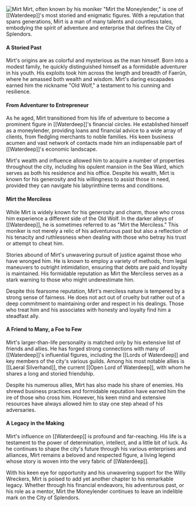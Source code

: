 ![Mirt](https://www.dndbeyond.com/avatars/thumbnails/4461/38/1000/1000/636708518741142110.png)
Mirt, often known by his moniker "Mirt the Moneylender," is one of [[Waterdeep]]'s most storied and enigmatic figures. With a reputation that spans generations, Mirt is a man of many talents and countless tales, embodying the spirit of adventure and enterprise that defines the City of Splendors.

#### A Storied Past

Mirt's origins are as colorful and mysterious as the man himself. Born into a modest family, he quickly distinguished himself as a formidable adventurer in his youth. His exploits took him across the length and breadth of Faerûn, where he amassed both wealth and wisdom. Mirt's daring escapades earned him the nickname "Old Wolf," a testament to his cunning and resilience.

#### From Adventurer to Entrepreneur

As he aged, Mirt transitioned from his life of adventure to become a prominent figure in [[Waterdeep]]'s financial circles. He established himself as a moneylender, providing loans and financial advice to a wide array of clients, from fledgling merchants to noble families. His keen business acumen and vast network of contacts made him an indispensable part of [[Waterdeep]]'s economic landscape.

Mirt's wealth and influence allowed him to acquire a number of properties throughout the city, including his opulent mansion in the Sea Ward, which serves as both his residence and his office. Despite his wealth, Mirt is known for his generosity and his willingness to assist those in need, provided they can navigate his labyrinthine terms and conditions.

#### Mirt the Merciless

While Mirt is widely known for his generosity and charm, those who cross him experience a different side of the Old Wolf. In the darker alleys of [[Waterdeep]], he is sometimes referred to as "Mirt the Merciless." This moniker is not merely a relic of his adventurous past but also a reflection of his tenacity and ruthlessness when dealing with those who betray his trust or attempt to cheat him.

Stories abound of Mirt's unwavering pursuit of justice against those who have wronged him. He is known to employ a variety of methods, from legal maneuvers to outright intimidation, ensuring that debts are paid and loyalty is maintained. His formidable reputation as Mirt the Merciless serves as a stark warning to those who might underestimate him.

Despite this fearsome reputation, Mirt's merciless nature is tempered by a strong sense of fairness. He does not act out of cruelty but rather out of a deep commitment to maintaining order and respect in his dealings. Those who treat him and his associates with honesty and loyalty find him a steadfast ally.

#### A Friend to Many, a Foe to Few

Mirt's larger-than-life personality is matched only by his extensive list of friends and allies. He has forged strong connections with many of [[Waterdeep]]'s influential figures, including the [[Lords of Waterdeep]] and key members of the city's various guilds. Among his most notable allies is [[Laeral Silverhand]], the current [[Open Lord of Waterdeep]], with whom he shares a long and storied friendship.

Despite his numerous allies, Mirt has also made his share of enemies. His shrewd business practices and formidable reputation have earned him the ire of those who cross him. However, his keen mind and extensive resources have always allowed him to stay one step ahead of his adversaries.
#### A Legacy in the Making

Mirt's influence on [[Waterdeep]] is profound and far-reaching. His life is a testament to the power of determination, intellect, and a little bit of luck. As he continues to shape the city's future through his various enterprises and alliances, Mirt remains a beloved and respected figure, a living legend whose story is woven into the very fabric of [[Waterdeep]].

With his keen eye for opportunity and his unwavering support for the Willy Wreckers, Mirt is poised to add yet another chapter to his remarkable legacy. Whether through his financial endeavors, his adventurous past, or his role as a mentor, Mirt the Moneylender continues to leave an indelible mark on the City of Splendors.